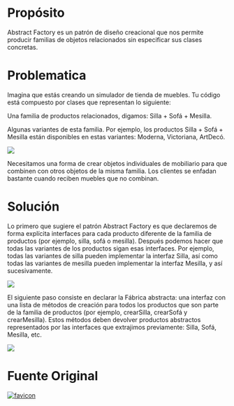 # Propósito
Abstract Factory es un patrón de diseño creacional que nos permite producir familias de objetos relacionados sin especificar sus clases concretas.

# Problematica

Imagina que estás creando un simulador de tienda de muebles. Tu código está compuesto por clases que representan lo siguiente:

Una familia de productos relacionados, digamos: Silla + Sofá + Mesilla.

Algunas variantes de esta familia. Por ejemplo, los productos Silla + Sofá + Mesilla están disponibles en estas variantes: Moderna, Victoriana, ArtDecó.

![](https://refactoring.guru/images/patterns/diagrams/abstract-factory/problem-es.png?id=0e80a49ec432de0af53ddeac87ce4840)

Necesitamos una forma de crear objetos individuales de mobiliario para que combinen con otros objetos de la misma familia. Los clientes se enfadan bastante cuando reciben muebles que no combinan.

# Solución
Lo primero que sugiere el patrón Abstract Factory es que declaremos de forma explícita interfaces para cada producto diferente de la familia de productos (por ejemplo, silla, sofá o mesilla). Después podemos hacer que todas las variantes de los productos sigan esas interfaces. Por ejemplo, todas las variantes de silla pueden implementar la interfaz Silla, así como todas las variantes de mesilla pueden implementar la interfaz Mesilla, y así sucesivamente.

![](https://refactoring.guru/images/patterns/diagrams/abstract-factory/solution1.png?id=71f2018d8bb443b9cce90d57110675e3)

El siguiente paso consiste en declarar la Fábrica abstracta: una interfaz con una lista de métodos de creación para todos los productos que son parte de la familia de productos (por ejemplo, crearSilla, crearSofá y crearMesilla). Estos métodos deben devolver productos abstractos representados por las interfaces que extrajimos previamente: Silla, Sofá, Mesilla, etc.

![](https://refactoring.guru/images/patterns/diagrams/abstract-factory/solution2.png?id=53975d6e4714c6f942633a879f7ac571)

# Fuente Original

[![favicon](https://refactoring.guru/favicon.png)](https://refactoring.guru/es/design-patterns/abstract-factory)